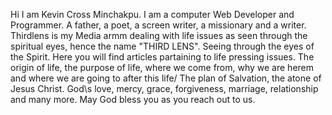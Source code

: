 Hi I am Kevin Cross Minchakpu. I am a computer Web Developer and Programmer. A father,
a poet, a screen writer, a missionary and a writer. Thirdlens is my Media armm dealing with
life issues as seen through the spiritual eyes, hence the name "THIRD LENS". Seeing through the
eyes of the Spirit. Here you will find articles partaining to life pressing issues.
The origin of life, the purpose of life, where we come from, why we are herem and where
we are going to after this life/ The plan of Salvation, the atone of Jesus Christ.
God\s love, mercy, grace, forgiveness, marriage, relationship and many more.
May God bless you as you reach out to us.

